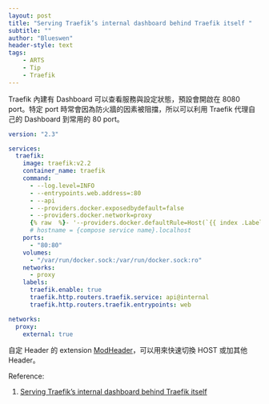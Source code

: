 ```yaml
---
layout: post
title: "Serving Traefik’s internal dashboard behind Traefik itself "
subtitle: ""
author: "Blueswen"
header-style: text
tags:
    - ARTS
    - Tip
    - Traefik
---
```


Traefik 內建有 Dashboard 可以查看服務與設定狀態，預設會開啟在 8080 port。特定 port 時常會因為防火牆的因素被阻擋，所以可以利用 Traefik 代理自己的 Dashboard 到常用的 80 port。

```yaml
version: "2.3"

services:
  traefik:
    image: traefik:v2.2
    container_name: traefik
    command:
      - --log.level=INFO
      - --entrypoints.web.address=:80
      - --api
      - --providers.docker.exposedbydefault=false
      - --providers.docker.network=proxy
      {% raw  %}- '--providers.docker.defaultRule=Host(`{{ index .Labels "com.docker.compose.service" }}.localhost`)'{% endraw %}
      # hostname = {compose service name}.localhost
    ports:
      - "80:80"
    volumes:
      - "/var/run/docker.sock:/var/run/docker.sock:ro"
    networks:
      - proxy
    labels:
      traefik.enable: true
      traefik.http.routers.traefik.service: api@internal
      traefik.http.routers.traefik.entrypoints: web

networks:
  proxy:
    external: true
```

自定 Header 的 extension [ModHeader](https://bewisse.com/modheader/)，可以用來快速切換 HOST 或加其他 Header。

Reference:

1. [Serving Traefik’s internal dashboard behind Traefik itself](https://community.containo.us/t/serving-traefiks-internal-dashboard-behind-traefik-itself/3457/7)
